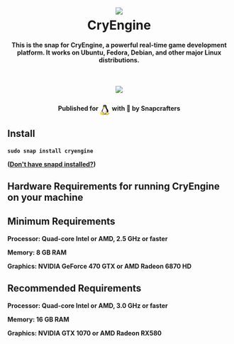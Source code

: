<h1 align="center">
  <img src="https://user-images.githubusercontent.com/45159366/56267913-04541380-60a5-11e9-9b68-d6f6a069125d.png">
  <br />
CryEngine
</h1>

<p align="center"><b>This is the snap for CryEngine, a powerful real-time game development platform. It works on Ubuntu, Fedora, Debian, and other major Linux distributions. </p>

<!-- Uncomment and modify this when you are provided a build status badge
<p align="center">
<a href="https://build.snapcraft.io/user/snapcrafters/fork-and-rename-me"><img src="https://build.snapcraft.io/badge/snapcrafters/fork-and-rename-me.svg" alt="Snap Status"></a>
</p>
-->
<h1 align="center">
  <img src="https://user-images.githubusercontent.com/45159366/56268138-8f350e00-60a5-11e9-8d4b-12a0f268e736.png">
  <br />
</h1>

<p align="center">Published for <img src="https://raw.githubusercontent.com/anythingcodes/slack-emoji-for-techies/gh-pages/emoji/tux.png" align="top" width="24" /> with 💝 by Snapcrafters</p>

## Install

    sudo snap install cryengine

([Don't have snapd installed?](https://snapcraft.io/docs/core/install))

## Hardware Requirements for running CryEngine on your machine


## Minimum Requirements

Processor: Quad-core Intel or AMD, 2.5 GHz or faster

Memory:  8 GB RAM

Graphics: NVIDIA GeForce 470 GTX or AMD Radeon 6870 HD


## Recommended Requirements

Processor: Quad-core Intel or AMD, 3.0 GHz or faster

Memory:  16 GB RAM

Graphics: NVIDIA GTX 1070 or AMD Radeon RX580
